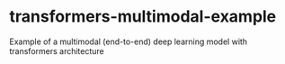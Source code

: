# transformers-multimodal-example
Example of a multimodal (end-to-end) deep learning model with transformers architecture
